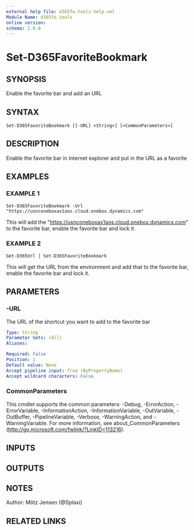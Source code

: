 ```yaml
---
external help file: d365fo.tools-help.xml
Module Name: d365fo.tools
online version:
schema: 2.0.0
---
```


# Set-D365FavoriteBookmark

## SYNOPSIS
Enable the favorite bar and add an URL

## SYNTAX

```
Set-D365FavoriteBookmark [[-URL] <String>] [<CommonParameters>]
```

## DESCRIPTION
Enable the favorite bar in internet explorer and put in the URL as a favorite

## EXAMPLES

### EXAMPLE 1
```
Set-D365FavoriteBookmark -Url "https://usnconeboxax1aos.cloud.onebox.dynamics.com"
```

This will add the "https://usnconeboxax1aos.cloud.onebox.dynamics.com" to the favorite bar, enable the favorite bar and lock it.

### EXAMPLE 2
```
Get-D365Url | Set-D365FavoriteBookmark
```

This will get the URL from the environment and add that to the favorite bar, enable the favorite bar and lock it.

## PARAMETERS

### -URL
The URL of the shortcut you want to add to the favorite bar

```yaml
Type: String
Parameter Sets: (All)
Aliases:

Required: False
Position: 1
Default value: None
Accept pipeline input: True (ByPropertyName)
Accept wildcard characters: False
```

### CommonParameters
This cmdlet supports the common parameters: -Debug, -ErrorAction, -ErrorVariable, -InformationAction, -InformationVariable, -OutVariable, -OutBuffer, -PipelineVariable, -Verbose, -WarningAction, and -WarningVariable.
For more information, see about_CommonParameters (http://go.microsoft.com/fwlink/?LinkID=113216).

## INPUTS

## OUTPUTS

## NOTES
Author: Mötz Jensen (@Splaxi)

## RELATED LINKS
